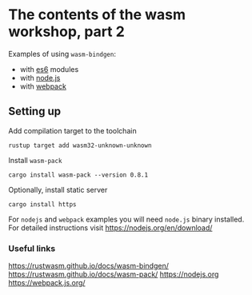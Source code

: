 # The contents of the wasm workshop, part 2

Examples of using `wasm-bindgen`:
 - with [es6](es6) modules
 - with [node.js](nodejs)
 - with [webpack](webpack)

## Setting up

Add compilation target to the toolchain

```
rustup target add wasm32-unknown-unknown
```

Install `wasm-pack`

```
cargo install wasm-pack --version 0.8.1
```

Optionally, install static server

```
cargo install https
```

For `nodejs` and `webpack` examples
you will need `node.js` binary installed.<br>
For detailed instructions visit https://nodejs.org/en/download/

### Useful links

https://rustwasm.github.io/docs/wasm-bindgen/
https://rustwasm.github.io/docs/wasm-pack/
https://nodejs.org
https://webpack.js.org/
